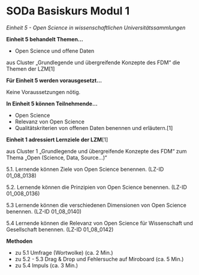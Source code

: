 <!--

author: Canan Hastik  
email:    
version:  v1
language: DE

icon:     https://raw.githubusercontent.com/chastik/Beratung_Dateityp_Bild/refs/heads/main/SODa-Logo_full.svg
link:     https://raw.githubusercontent.com/chastik/Beratung/refs/heads/main/soda.css

comment:  WissKi SODA OERs

-->

# SODa Basiskurs Modul 1 

*Einheit 5 - Open Science in wissenschaftlichen Universitätssammlungen*
<!-- kurz: Einheit5_OS_in_wiss.Unisammlungen -->

**Einheit 5 behandelt Themen…**

- Open Science und offene Daten

aus Cluster „Grundlegende und übergreifende Konzepte des FDM“ die Themen der LZM[1]


**Für Einheit 5 werden vorausgesetzt…**

Keine Voraussetzungen nötig.

**In Einheit 5 können Teilnehmende…**

- Open Science
- Relevanz von Open Science
- Qualitätskriterien von offenen Daten
benennen und erläutern.[1]

**Einheit 1 adressiert Lernziele der LZM**[1]

aus Cluster 1 „Grundlegende und übergreifende Konzepte des FDM“ zum Thema „Open (Science, Data, Source...)“

5.1. Lernende können Ziele von Open Science benennen. (LZ-ID 01_08_0138)

5.2. Lernende können die Prinzipien von Open Science benennen. (LZ-ID 01_008_0136)

5.3  Lernende können die verschiedenen Dimensionen von Open Science benennen. (LZ-ID 01_08_0140)

5.4  Lernende können die Relevanz von Open Science für Wissenschaft und Gesellschaft benennen. (LZ-ID 01_08_0142)

**Methoden**

- zu 5.1 Umfrage (Wortwolke) (ca. 2 Min.)
- zu 5.2 - 5.3 Drag & Drop und Fehlersuche auf Miroboard (ca. 5 Min.)
- zu 5.4 Impuls (ca. 3 Min.)






	
	
